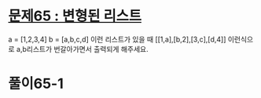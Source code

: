 # [문제65 : 변형된 리스트](https://www.notion.so/65-d7d3d851ea7943fba6d5befc655c851b)

a = [1,2,3,4]
b = [a,b,c,d]
이런 리스트가 있을 때 [[1,a],[b,2],[3,c],[d,4]] 이런식으로 a,b리스트가 번갈아가면서 출력되게 해주세요.

# 풀이65-1

``` python

```
